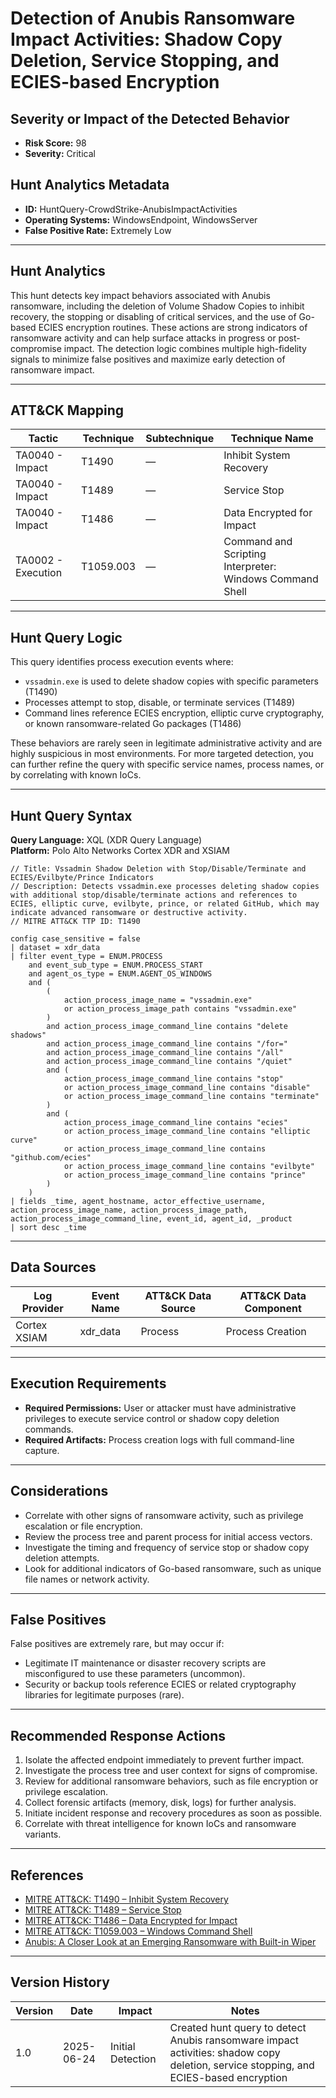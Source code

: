 # Detection of Anubis Ransomware Impact Activities: Shadow Copy Deletion, Service Stopping, and ECIES-based Encryption

## Severity or Impact of the Detected Behavior
- **Risk Score:** 98
- **Severity:** Critical

## Hunt Analytics Metadata

- **ID:** HuntQuery-CrowdStrike-AnubisImpactActivities
- **Operating Systems:** WindowsEndpoint, WindowsServer
- **False Positive Rate:** Extremely Low

---

## Hunt Analytics

This hunt detects key impact behaviors associated with Anubis ransomware, including the deletion of Volume Shadow Copies to inhibit recovery, the stopping or disabling of critical services, and the use of Go-based ECIES encryption routines. These actions are strong indicators of ransomware activity and can help surface attacks in progress or post-compromise impact. The detection logic combines multiple high-fidelity signals to minimize false positives and maximize early detection of ransomware impact.

---

## ATT&CK Mapping

| Tactic                        | Technique   | Subtechnique | Technique Name                                 |
|------------------------------|-------------|--------------|-----------------------------------------------|
| TA0040 - Impact              | T1490       | —            | Inhibit System Recovery                       |
| TA0040 - Impact              | T1489       | —            | Service Stop                                  |
| TA0040 - Impact              | T1486       | —            | Data Encrypted for Impact                     |
| TA0002 - Execution           | T1059.003   | —            | Command and Scripting Interpreter: Windows Command Shell |

---

## Hunt Query Logic

This query identifies process execution events where:
- `vssadmin.exe` is used to delete shadow copies with specific parameters (T1490)
- Processes attempt to stop, disable, or terminate services (T1489)
- Command lines reference ECIES encryption, elliptic curve cryptography, or known ransomware-related Go packages (T1486)

These behaviors are rarely seen in legitimate administrative activity and are highly suspicious in most environments. For more targeted detection, you can further refine the query with specific service names, process names, or by correlating with known IoCs.

---

## Hunt Query Syntax

**Query Language:** XQL (XDR Query Language)  
**Platform:** Polo Alto Networks Cortex XDR and XSIAM

```xql
// Title: Vssadmin Shadow Deletion with Stop/Disable/Terminate and ECIES/Evilbyte/Prince Indicators
// Description: Detects vssadmin.exe processes deleting shadow copies with additional stop/disable/terminate actions and references to ECIES, elliptic curve, evilbyte, prince, or related GitHub, which may indicate advanced ransomware or destructive activity.
// MITRE ATT&CK TTP ID: T1490

config case_sensitive = false 
| dataset = xdr_data 
| filter event_type = ENUM.PROCESS 
    and event_sub_type = ENUM.PROCESS_START 
    and agent_os_type = ENUM.AGENT_OS_WINDOWS
    and (
        (
            action_process_image_name = "vssadmin.exe"
            or action_process_image_path contains "vssadmin.exe"
        )
        and action_process_image_command_line contains "delete shadows"
        and action_process_image_command_line contains "/for="
        and action_process_image_command_line contains "/all"
        and action_process_image_command_line contains "/quiet"
        and (
            action_process_image_command_line contains "stop"
            or action_process_image_command_line contains "disable"
            or action_process_image_command_line contains "terminate"
        )
        and (
            action_process_image_command_line contains "ecies"
            or action_process_image_command_line contains "elliptic curve"
            or action_process_image_command_line contains "github.com/ecies"
            or action_process_image_command_line contains "evilbyte"
            or action_process_image_command_line contains "prince"
        )
    )
| fields _time, agent_hostname, actor_effective_username, action_process_image_name, action_process_image_path, action_process_image_command_line, event_id, agent_id, _product
| sort desc _time
```

---

## Data Sources

| Log Provider | Event Name       | ATT&CK Data Source  | ATT&CK Data Component  |
|--------------|------------------|---------------------|------------------------|
| Cortex XSIAM|    xdr_data       | Process             | Process Creation       |

---

## Execution Requirements

- **Required Permissions:** User or attacker must have administrative privileges to execute service control or shadow copy deletion commands.
- **Required Artifacts:** Process creation logs with full command-line capture.

---

## Considerations

- Correlate with other signs of ransomware activity, such as privilege escalation or file encryption.
- Review the process tree and parent process for initial access vectors.
- Investigate the timing and frequency of service stop or shadow copy deletion attempts.
- Look for additional indicators of Go-based ransomware, such as unique file names or network activity.

---

## False Positives

False positives are extremely rare, but may occur if:
- Legitimate IT maintenance or disaster recovery scripts are misconfigured to use these parameters (uncommon).
- Security or backup tools reference ECIES or related cryptography libraries for legitimate purposes (rare).

---

## Recommended Response Actions

1. Isolate the affected endpoint immediately to prevent further impact.
2. Investigate the process tree and user context for signs of compromise.
3. Review for additional ransomware behaviors, such as file encryption or privilege escalation.
4. Collect forensic artifacts (memory, disk, logs) for further analysis.
5. Initiate incident response and recovery procedures as soon as possible.
6. Correlate with threat intelligence for known IoCs and ransomware variants.

---

## References

- [MITRE ATT&CK: T1490 – Inhibit System Recovery](https://attack.mitre.org/techniques/T1490/)
- [MITRE ATT&CK: T1489 – Service Stop](https://attack.mitre.org/techniques/T1489/)
- [MITRE ATT&CK: T1486 – Data Encrypted for Impact](https://attack.mitre.org/techniques/T1486/)
- [MITRE ATT&CK: T1059.003 – Windows Command Shell](https://attack.mitre.org/techniques/T1059/003/)
- [Anubis: A Closer Look at an Emerging Ransomware with Built-in Wiper](https://www.trendmicro.com/en_us/research/25/f/anubis-a-closer-look-at-an-emerging-ransomware.html)

---

## Version History

| Version | Date       | Impact            | Notes                                                                                      |
|---------|------------|-------------------|--------------------------------------------------------------------------------------------|
| 1.0     | 2025-06-24 | Initial Detection | Created hunt query to detect Anubis ransomware impact activities: shadow copy deletion, service stopping, and ECIES-based encryption |
